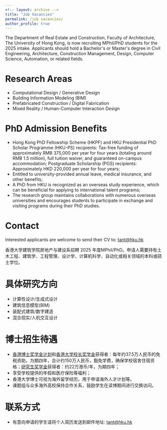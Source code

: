 ```yaml
---
<!-- layout: archive -->
title: "Job Vacancies"
permalink: /job vacancies/
author_profile: true
---
```

The Department of Real Estate and Construction, Faculty of Architecture, The University of Hong Kong, is now recruiting MPhil/PhD students for the 2025 intake. Applicants should hold a Bachelor's or Master's degree in Civil Engineering, Architecture, Construction Management, Design, Computer Science, Automation, or related fields.

# Research Areas
* Computational Design / Generative Design
* Building Information Modeling (BIM)
* Prefabricated Construction / Digital Fabrication
* Mixed Reality / Human-Computer Interaction Design

# PhD Admission Benefits
* Hong Kong PhD Fellowship Scheme (HKPF) and HKU Presidential PhD Scholar Programme (HKU-PS) recipients: Tax-free funding of approximately RMB 375,000 per year for four years (totaling around RMB 1.5 million), full tuition waiver, and guaranteed on-campus accommodation;
Postgraduate Scholarship (PGS) recipients: Approximately HKD 220,000 per year for four years;
* Entitled to university-provided annual leave, medical insurance, and other benefits;
* A PhD from HKU is recognized as an overseas study experience, which can be beneficial for applying to international talent programs;
* The research group maintains collaborations with numerous overseas universities and encourages students to participate in exchange and visiting programs during their PhD studies.

# Contact
Interested applicants are welcome to send their CV to: tant@hku.hk

香港大学建筑学院房地产与建设系招聘 2025 年度MPhil/PhD。申请人需要持有土木工程、建筑学、工程管理、设计学、计算机科学、自动化或相关领域的本科或硕士学位。
# 具体研究方向
* 计算性设计/生成式设计
* 建筑信息模型(BIM)
* 装配式建筑/数字建造
* 混合现实/人机交互设计

# 博士招生待遇
* [香港博士奖学金计划](https://gradsch.hku.hk/prospective_students/fees_scholarships_and_financial_support/hong_kong_phd_fellowship_scheme)和[香港大学校长奖学金](https://gradsch.hku.hk/prospective_students/fees_scholarships_and_financial_support/hku_presidential_phd_scholar_programme)获得者：每年约37.5万人民币的免税资助，为期四年，合计约150万人民币，豁免学费，确保学校宿舍住宿资格；[研究生奖学金](https://gradsch.hku.hk/prospective_students/fees_scholarships_and_financial_support/postgraduate_scholarships)获得者：约22万港币/年，为期四年；
* 享受学校提供的年假和医疗保险等福利；
* 香港大学博士可视为海外留学经历，用于申请海外人才计划等。
* 课题组与众多海外高校保持合作关系，鼓励学生在读博期间进行交换访问。

# 联系方式
* 有意向申请的学生请将个人简历发送到邮件地址: tant@hku.hk
